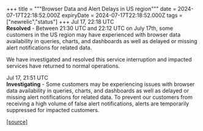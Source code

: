 +++
title = """Browser Data and Alert Delays in US region"""
date = 2024-07-17T22:18:52.000Z
expiryDate = 2024-07-17T22:18:52.000Z
tags = ["newrelic","status"]
+++
Jul 17, 22:18 UTC  
**Resolved** - Between 21:30 UTC and 22:12 UTC on July 17th, some customers in the US region may have experienced with browser data availability in queries, charts, and dashboards as well as delayed or missing alert notifications for related data.  
  
We have investigated and resolved this service interruption and impacted services have returned to normal operations.

Jul 17, 21:51 UTC  
**Investigating** - Some customers may be experiencing issues with browser data availability in queries, charts, and dashboards as well as delayed or missing alert notifications for related data. To prevent our customers from receiving a high volume of false alert notifications, alerts are temporarily suppressed for impacted customers.

[[source]](https://status.newrelic.com/incidents/1440w02h2bqv)
